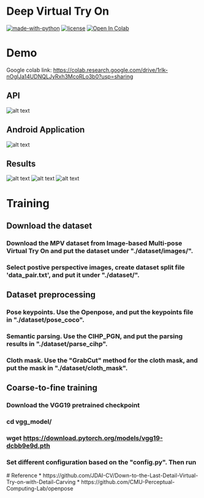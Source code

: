 # Deep Virtual Try On
[![made-with-python](https://img.shields.io/badge/Made%20with-Python-1f425f.svg)](https://www.python.org/)
[![license](https://img.shields.io/github/license/DAVFoundation/captain-n3m0.svg?style=flat-square)](https://github.com/kishorkuttan/Deep-Virtual-Try-On/blob/master/LICENSE)
[![Open In Colab](https://colab.research.google.com/assets/colab-badge.svg)](https://colab.research.google.com/drive/1rlk-nOgIJa14UDNQLJyRxh3McoRLo3b0?usp=sharing)
# Demo
Google colab link:
https://colab.research.google.com/drive/1rlk-nOgIJa14UDNQLJyRxh3McoRLo3b0?usp=sharing

## API
![alt text](https://github.com/kishorkuttan/Deep-Virtual-Try-On/blob/master/flask_demo.gif)

## Android Application
![alt text](https://github.com/kishorkuttan/Deep-Virtual-Try-On/blob/master/dvtron_android.gif)
## Results
![alt text](https://github.com/kishorkuttan/Deep-Virtual-Try-On/blob/master/demo_1.jpeg)
![alt text](https://github.com/kishorkuttan/Deep-Virtual-Try-On/blob/master/demo_2.jpeg)
![alt text](https://github.com/kishorkuttan/Deep-Virtual-Try-On/blob/master/demo_3.jpeg)
# Training
## Download the dataset
### Download the MPV dataset from Image-based Multi-pose Virtual Try On and put the dataset under "./dataset/images/".
### Select postive perspective images, create dataset split file 'data_pair.txt', and put it under "./dataset/".
## Dataset preprocessing
### Pose keypoints. Use the Openpose, and put the keypoints file in "./dataset/pose_coco".
### Semantic parsing. Use the CIHP_PGN, and put the parsing results in "./dataset/parse_cihp".
### Cloth mask. Use the "GrabCut" method for the cloth mask, and put the mask in "./dataset/cloth_mask".
## Coarse-to-fine training
### Download the VGG19 pretrained checkpoint
### cd vgg_model/
### wget https://download.pytorch.org/models/vgg19-dcbb9e9d.pth
### Set different configuration based on the "config.py". Then run
<sh train.sh>
# Reference
* https://github.com/JDAI-CV/Down-to-the-Last-Detail-Virtual-Try-on-with-Detail-Carving
* https://github.com/CMU-Perceptual-Computing-Lab/openpose


